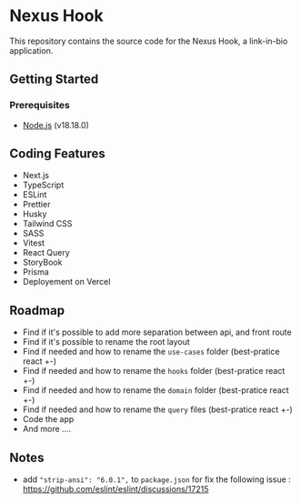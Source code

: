 # Nexus Hook

This repository contains the source code for the Nexus Hook, a link-in-bio application.

## Getting Started

### Prerequisites

- [Node.js](https://nodejs.org/en/) (v18.18.0)

## Coding Features

- Next.js
- TypeScript
- ESLint
- Prettier
- Husky
- Tailwind CSS
- SASS
- Vitest
- React Query
- StoryBook
- Prisma
- Deployement on Vercel

## Roadmap

- Find if it's possible to add more separation between api, and front route
- Find if it's possible to rename the root layout
- Find if needed and how to rename the `use-cases` folder (best-pratice react +-)
- Find if needed and how to rename the `hooks` folder (best-pratice react +-)
- Find if needed and how to rename the `domain` folder (best-pratice react +-)
- Find if needed and how to rename the `query` files (best-pratice react +-)
- Code the app
- And more ....

## Notes

- add `"strip-ansi": "6.0.1",` to `package.json` for fix the following
  issue : https://github.com/eslint/eslint/discussions/17215
